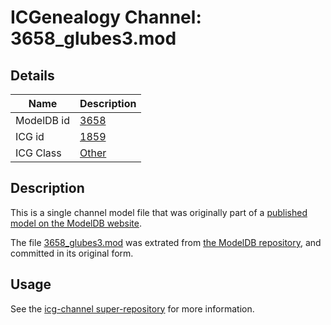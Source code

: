 # ICGenealogy Channel: 3658\_glubes3.mod

## Details

Name | Description
---- | -----------
ModelDB id | [3658](http://senselab.med.yale.edu/ModelDB/ShowModel.cshtml?model=3658)
ICG id | [1859](http://icg.neurotheory.ox.ac.uk/channels/other/1859)
ICG Class | [Other](http://icg.neurotheory.ox.ac.uk/channels/other)

## Description

This is a single channel model file that was originally part of a [published model on the ModelDB website](http://senselab.med.yale.edu/mModelDB/ShowModel.cshtml?model=3658).

The file [3658\_glubes3.mod](3658_glubes3.mod) was extrated from [the ModelDB repository](http://senselab.med.yale.edu/ModelDB/ShowModel.cshtml?model=3658), and committed in its original form.

## Usage

See the [icg-channel super-repository](https://github.com/icgenealogy/icg-channels) for more information.